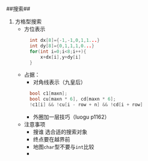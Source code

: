 ##搜索##

1. 方格型搜索
    * 方位表示
      ```cpp
        int dx[8]={-1,-1,0,1,1...}          
        int dy[8]={0,1,1,1,0...}
        for(int i=0;i<8;i++){
            x+dx[i],y+dy[i]
        }
      ```
    * 占据：
      * 对角线表示（九皇后）
      ```cpp
        bool c1[maxn];
        bool cu[maxn * 6], cd[maxn * 6]; 
        !c1[i] && !cu[i - row + n] && !cd[i + row]
      ```  
      * 外圈加一层技巧（luogu p1162）
    * 注意事项  
      * 搜谁  选合适的搜索对象
      * 终点要在越界前
      * 地图`char`型不要与`int`比较
      * 